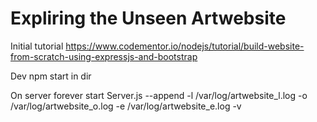# Expliring the Unseen Artwebsite

Initial tutorial
https://www.codementor.io/nodejs/tutorial/build-website-from-scratch-using-expressjs-and-bootstrap

Dev
npm start in dir

On server
forever start Server.js --append -l /var/log/artwebsite_l.log -o /var/log/artwebsite_o.log -e /var/log/artwebsite_e.log -v
